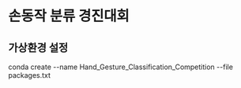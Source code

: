 # 손동작 분류 경진대회

## 가상환경 설정

conda create --name Hand_Gesture_Classification_Competition --file packages.txt